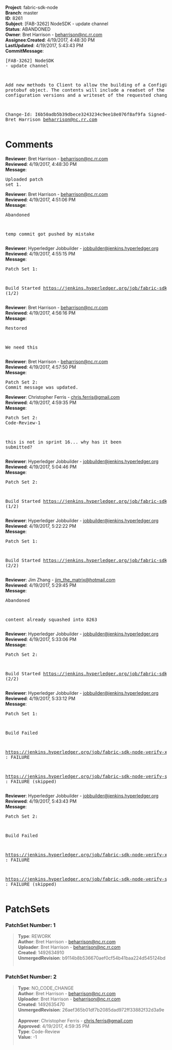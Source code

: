 <strong>Project</strong>: fabric-sdk-node</br><strong>Branch</strong>: master<br><strong>ID</strong>: 8261<br><strong>Subject</strong>: [FAB-3262] NodeSDK - update channel <br><strong>Status</strong>: ABANDONED<br><strong>Owner</strong>: Bret Harrison - beharrison@nc.rr.com<br><strong>Assignee</strong>:<strong>Created</strong>: 4/19/2017, 4:48:30 PM<br><strong>LastUpdated</strong>: 4/19/2017, 5:43:43 PM<br><strong>CommitMessage</strong>:<br><pre>[FAB-3262] NodeSDK - update channel 

Add new methods to Client to allow the building of 
a ConfigUpdate protobuf object. 
The contents will include a readset of the current 
configuration versions and a writeset of the requested changes

Change-Id: I6b50adb5b39dbece3243234c9ee18e076f8af9fa
Signed-off-by: Bret Harrison <beharrison@nc.rr.com>
</pre><h1>Comments</h1><strong>Reviewer</strong>: Bret Harrison - beharrison@nc.rr.com<br><strong>Reviewed</strong>: 4/19/2017, 4:48:30 PM<br><strong>Message</strong>: <pre>Uploaded patch set 1.</pre><strong>Reviewer</strong>: Bret Harrison - beharrison@nc.rr.com<br><strong>Reviewed</strong>: 4/19/2017, 4:51:06 PM<br><strong>Message</strong>: <pre>Abandoned

temp commit got pushed by mistake</pre><strong>Reviewer</strong>: Hyperledger Jobbuilder - jobbuilder@jenkins.hyperledger.org<br><strong>Reviewed</strong>: 4/19/2017, 4:55:15 PM<br><strong>Message</strong>: <pre>Patch Set 1:

Build Started https://jenkins.hyperledger.org/job/fabric-sdk-node-verify-x86_64/849/ (1/2)</pre><strong>Reviewer</strong>: Bret Harrison - beharrison@nc.rr.com<br><strong>Reviewed</strong>: 4/19/2017, 4:56:16 PM<br><strong>Message</strong>: <pre>Restored

We need this</pre><strong>Reviewer</strong>: Bret Harrison - beharrison@nc.rr.com<br><strong>Reviewed</strong>: 4/19/2017, 4:57:50 PM<br><strong>Message</strong>: <pre>Patch Set 2: Commit message was updated.</pre><strong>Reviewer</strong>: Christopher Ferris - chris.ferris@gmail.com<br><strong>Reviewed</strong>: 4/19/2017, 4:59:35 PM<br><strong>Message</strong>: <pre>Patch Set 2: Code-Review-1

this is not in sprint 16... why has it been submitted?</pre><strong>Reviewer</strong>: Hyperledger Jobbuilder - jobbuilder@jenkins.hyperledger.org<br><strong>Reviewed</strong>: 4/19/2017, 5:04:46 PM<br><strong>Message</strong>: <pre>Patch Set 2:

Build Started https://jenkins.hyperledger.org/job/fabric-sdk-node-verify-x86_64/851/ (1/2)</pre><strong>Reviewer</strong>: Hyperledger Jobbuilder - jobbuilder@jenkins.hyperledger.org<br><strong>Reviewed</strong>: 4/19/2017, 5:22:22 PM<br><strong>Message</strong>: <pre>Patch Set 1:

Build Started https://jenkins.hyperledger.org/job/fabric-sdk-node-verify-s390x/318/ (2/2)</pre><strong>Reviewer</strong>: Jim Zhang - jim_the_matrix@hotmail.com<br><strong>Reviewed</strong>: 4/19/2017, 5:29:45 PM<br><strong>Message</strong>: <pre>Abandoned

content already squashed into 8263</pre><strong>Reviewer</strong>: Hyperledger Jobbuilder - jobbuilder@jenkins.hyperledger.org<br><strong>Reviewed</strong>: 4/19/2017, 5:33:06 PM<br><strong>Message</strong>: <pre>Patch Set 2:

Build Started https://jenkins.hyperledger.org/job/fabric-sdk-node-verify-s390x/320/ (2/2)</pre><strong>Reviewer</strong>: Hyperledger Jobbuilder - jobbuilder@jenkins.hyperledger.org<br><strong>Reviewed</strong>: 4/19/2017, 5:33:12 PM<br><strong>Message</strong>: <pre>Patch Set 1:

Build Failed 

https://jenkins.hyperledger.org/job/fabric-sdk-node-verify-x86_64/849/ : FAILURE

https://jenkins.hyperledger.org/job/fabric-sdk-node-verify-s390x/318/ : FAILURE (skipped)</pre><strong>Reviewer</strong>: Hyperledger Jobbuilder - jobbuilder@jenkins.hyperledger.org<br><strong>Reviewed</strong>: 4/19/2017, 5:43:43 PM<br><strong>Message</strong>: <pre>Patch Set 2:

Build Failed 

https://jenkins.hyperledger.org/job/fabric-sdk-node-verify-x86_64/851/ : FAILURE

https://jenkins.hyperledger.org/job/fabric-sdk-node-verify-s390x/320/ : FAILURE (skipped)</pre><h1>PatchSets</h1><h3>PatchSet Number: 1</h3><blockquote><strong>Type</strong>: REWORK<br><strong>Author</strong>: Bret Harrison - beharrison@nc.rr.com<br><strong>Uploader</strong>: Bret Harrison - beharrison@nc.rr.com<br><strong>Created</strong>: 1492634910<br><strong>UnmergedRevision</strong>: b9114b8b536670aef0cf54b41baa224d545124bd<br><br></blockquote><h3>PatchSet Number: 2</h3><blockquote><strong>Type</strong>: NO_CODE_CHANGE<br><strong>Author</strong>: Bret Harrison - beharrison@nc.rr.com<br><strong>Uploader</strong>: Bret Harrison - beharrison@nc.rr.com<br><strong>Created</strong>: 1492635470<br><strong>UnmergedRevision</strong>: 26aef365b01df7b2085dad972ff33882f32d3a9e<br><br><strong>Approver</strong>: Christopher Ferris - chris.ferris@gmail.com<br><strong>Approved</strong>: 4/19/2017, 4:59:35 PM<br><strong>Type</strong>: Code-Review<br><strong>Value</strong>: -1<br><br></blockquote>